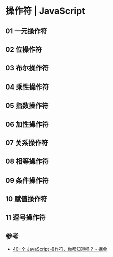 # 操作符 | JavaScript

## 01 一元操作符

## 02 位操作符

## 03 布尔操作符

## 04 乘性操作符

## 05 指数操作符

## 06 加性操作符

## 07 关系操作符

## 08 相等操作符

## 09 条件操作符

## 10 赋值操作符

## 11 逗号操作符

## 参考

- [40+个 JavaScript 操作符，你都知道吗？ - 掘金](https://juejin.cn/post/7024285709435404301)
